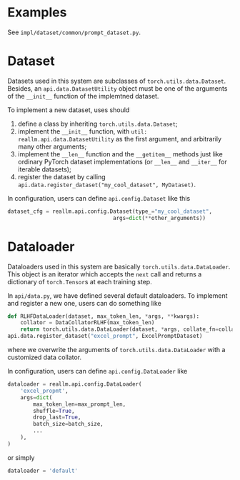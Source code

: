 # Examples

See `impl/dataset/common/prompt_dataset.py`.

# Dataset

Datasets used in this system are subclasses of `torch.utils.data.Dataset`. Besides, an `api.data.DatasetUtility` object must be one of the arguments of the `__init__` function of the implemtned dataset.

To implement a new dataset, uses should
1. define a class by inheriting `torch.utils.data.Dataset`;
2. implement the `__init__` function, with `util: reallm.api.data.DatasetUtility` as the first argument, and arbitrarily many other arguments;
3. implement the `__len__` function and the `__getitem__` methods just like ordinary PyTorch dataset implementations (or `__len__` and `__iter__` for iterable datasets);
4. register the dataset by calling `api.data.register_dataset("my_cool_dataset", MyDataset)`.

In configuration, users can define `api.config.Dataset` like this

```python
dataset_cfg = reallm.api.config.Dataset(type_="my_cool_dataset",
                                 args=dict(**other_arguments))
```

# Dataloader

Dataloaders used in this system are basically `torch.utils.data.DataLoader`. This object is an iterator which accepts the `next` call and returns a dictionary of `torch.Tensor`s at each training step.

In `api/data.py`, we have defined several default dataloaders. To implement and register a new one, users can do something like

```python
def RLHFDataLoader(dataset, max_token_len, *args, **kwargs):
    collator = DataCollatorRLHF(max_token_len)
    return torch.utils.data.DataLoader(dataset, *args, collate_fn=collator, **kwargs)
api.data.register_dataset("excel_prompt", ExcelPromptDataset)
```

where we overwrite the arguments of `torch.utils.data.DataLoader` with a customized data collator.

In configuration, users can define `api.config.DataLoader` like
```python
dataloader = reallm.api.config.DataLoader(
    'excel_propmt',
    args=dict(
        max_token_len=max_prompt_len,
        shuffle=True,
        drop_last=True,
        batch_size=batch_size,
        ...
    ),
)
```

or simply

```python
dataloader = 'default'
```
